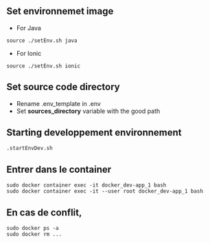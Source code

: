 ## Set environnemet image

+ For Java
```
source ./setEnv.sh java
```

+ For Ionic
```
source ./setEnv.sh ionic
```

## Set source code directory

+ Rename .env_template in .env
+ Set **sources_directory** variable with the good path


## Starting developpement environnement

```
.startEnvDev.sh
```



## Entrer dans le container

```
sudo docker container exec -it docker_dev-app_1 bash
sudo docker container exec -it --user root docker_dev-app_1 bash
```



## En cas de conflit,

```
sudo docker ps -a
sudo docker rm ...
```

